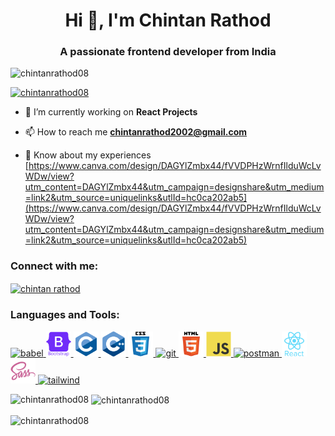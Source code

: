 <h1 align="center">Hi 👋, I'm Chintan Rathod</h1>
<h3 align="center">A passionate frontend developer from India</h3>

<p align="left"> <img src="https://komarev.com/ghpvc/?username=chintanrathod08&label=Profile%20views&color=0e75b6&style=flat" alt="chintanrathod08" /> </p>

<p align="left"> <a href="https://github.com/ryo-ma/github-profile-trophy"><img src="https://github-profile-trophy.vercel.app/?username=chintanrathod08" alt="chintanrathod08" /></a> </p>

- 🔭 I’m currently working on **React Projects**

- 📫 How to reach me **chintanrathod2002@gmail.com**

- 📄 Know about my experiences [https://www.canva.com/design/DAGYlZmbx44/fVVDPHzWrnfIlduWcLvWDw/view?utm_content=DAGYlZmbx44&utm_campaign=designshare&utm_medium=link2&utm_source=uniquelinks&utlId=hc0ca202ab5](https://www.canva.com/design/DAGYlZmbx44/fVVDPHzWrnfIlduWcLvWDw/view?utm_content=DAGYlZmbx44&utm_campaign=designshare&utm_medium=link2&utm_source=uniquelinks&utlId=hc0ca202ab5)

<h3 align="left">Connect with me:</h3>
<p align="left">
<a href="https://linkedin.com/in/chintan rathod" target="blank"><img align="center" src="https://raw.githubusercontent.com/rahuldkjain/github-profile-readme-generator/master/src/images/icons/Social/linked-in-alt.svg" alt="chintan rathod" height="30" width="40" /></a>
</p>

<h3 align="left">Languages and Tools:</h3>
<p align="left"> <a href="https://babeljs.io/" target="_blank" rel="noreferrer"> <img src="https://www.vectorlogo.zone/logos/babeljs/babeljs-icon.svg" alt="babel" width="40" height="40"/> </a> <a href="https://getbootstrap.com" target="_blank" rel="noreferrer"> <img src="https://raw.githubusercontent.com/devicons/devicon/master/icons/bootstrap/bootstrap-plain-wordmark.svg" alt="bootstrap" width="40" height="40"/> </a> <a href="https://www.cprogramming.com/" target="_blank" rel="noreferrer"> <img src="https://raw.githubusercontent.com/devicons/devicon/master/icons/c/c-original.svg" alt="c" width="40" height="40"/> </a> <a href="https://www.w3schools.com/cpp/" target="_blank" rel="noreferrer"> <img src="https://raw.githubusercontent.com/devicons/devicon/master/icons/cplusplus/cplusplus-original.svg" alt="cplusplus" width="40" height="40"/> </a> <a href="https://www.w3schools.com/css/" target="_blank" rel="noreferrer"> <img src="https://raw.githubusercontent.com/devicons/devicon/master/icons/css3/css3-original-wordmark.svg" alt="css3" width="40" height="40"/> </a> <a href="https://git-scm.com/" target="_blank" rel="noreferrer"> <img src="https://www.vectorlogo.zone/logos/git-scm/git-scm-icon.svg" alt="git" width="40" height="40"/> </a> <a href="https://www.w3.org/html/" target="_blank" rel="noreferrer"> <img src="https://raw.githubusercontent.com/devicons/devicon/master/icons/html5/html5-original-wordmark.svg" alt="html5" width="40" height="40"/> </a> <a href="https://developer.mozilla.org/en-US/docs/Web/JavaScript" target="_blank" rel="noreferrer"> <img src="https://raw.githubusercontent.com/devicons/devicon/master/icons/javascript/javascript-original.svg" alt="javascript" width="40" height="40"/> </a> <a href="https://postman.com" target="_blank" rel="noreferrer"> <img src="https://www.vectorlogo.zone/logos/getpostman/getpostman-icon.svg" alt="postman" width="40" height="40"/> </a> <a href="https://reactjs.org/" target="_blank" rel="noreferrer"> <img src="https://raw.githubusercontent.com/devicons/devicon/master/icons/react/react-original-wordmark.svg" alt="react" width="40" height="40"/> </a> <a href="https://sass-lang.com" target="_blank" rel="noreferrer"> <img src="https://raw.githubusercontent.com/devicons/devicon/master/icons/sass/sass-original.svg" alt="sass" width="40" height="40"/> </a> <a href="https://tailwindcss.com/" target="_blank" rel="noreferrer"> <img src="https://www.vectorlogo.zone/logos/tailwindcss/tailwindcss-icon.svg" alt="tailwind" width="40" height="40"/> </a> </p>

<p><img align="left" src="https://github-readme-stats.vercel.app/api/top-langs?username=chintanrathod08&show_icons=true&locale=en&layout=compact" alt="chintanrathod08" /></p>

<p>&nbsp;<img align="center" src="https://github-readme-stats.vercel.app/api?username=chintanrathod08&show_icons=true&locale=en" alt="chintanrathod08" /></p>

<p><img align="center" src="https://github-readme-streak-stats.herokuapp.com/?user=chintanrathod08&" alt="chintanrathod08" /></p>
